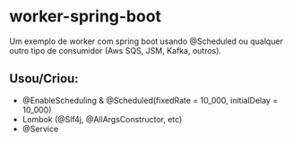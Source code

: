 # worker-spring-boot
Um exemplo de worker com spring boot usando @Scheduled ou qualquer outro tipo de consumidor (Aws SQS, JSM, Kafka, outros).

## Usou/Criou:
- @EnableScheduling & @Scheduled(fixedRate = 10_000, initialDelay = 10_000)
- Lombok (@Slf4j, @AllArgsConstructor, etc)
- @Service